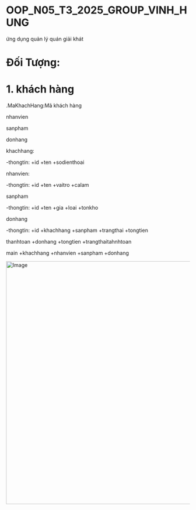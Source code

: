 # OOP_N05_T3_2025_GROUP_VINH_HUNG

ứng dụng quản lý quán giải khát

# Đối Tượng:

# 1. khách hàng
.MaKhachHang:Mã khách hàng


nhanvien

sanpham

donhang



khachhang:

-thongtin:
+id
+ten
+sodienthoai



nhanvien:

-thongtin:
+id
+ten
+vaitro
+calam

sanpham

-thongtin:
+id
+ten
+gia
+loai
+tonkho


donhang

-thongtin:
+id
+khachhang
+sanpham
+trangthai
+tongtien


thanhtoan
+donhang
+tongtien
+trangthaitahnhtoan

main
+khachhang
+nhanvien
+sanpham
+donhang

<img width="590" height="664" alt="Image" src="https://github.com/user-attachments/assets/0cf58614-c4bb-4897-ad7f-f188f61b9e28" />
